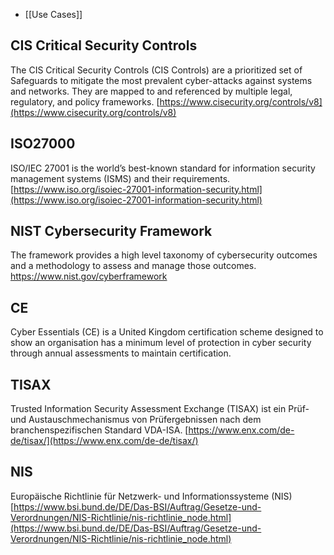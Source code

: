 
- [[Use Cases]]

## CIS Critical Security Controls
The CIS Critical Security Controls (CIS Controls) are a prioritized set of Safeguards to mitigate the most prevalent cyber-attacks against systems and networks. They are mapped to and referenced by multiple legal, regulatory, and policy frameworks.
[https://www.cisecurity.org/controls/v8](https://www.cisecurity.org/controls/v8)

## ISO27000
ISO/IEC 27001 is the world’s best-known standard for information security management systems (ISMS) and their requirements.
[https://www.iso.org/isoiec-27001-information-security.html](https://www.iso.org/isoiec-27001-information-security.html)

## NIST Cybersecurity Framework
The framework provides a high level taxonomy of cybersecurity outcomes and a methodology to assess and manage those outcomes.
https://www.nist.gov/cyberframework

## CE
Cyber Essentials (CE) is a United Kingdom certification scheme designed to show an organisation has a minimum level of protection in cyber security through annual assessments to maintain certification.

## TISAX
Trusted Information Security Assessment Exchange (TISAX) ist ein Prüf- und Austauschmechanismus von Prüfergebnissen nach dem branchenspezifischen Standard VDA-ISA.
[https://www.enx.com/de-de/tisax/](https://www.enx.com/de-de/tisax/)

## NIS
Europäische Richtlinie für Netzwerk- und Informationssysteme (NIS)
[https://www.bsi.bund.de/DE/Das-BSI/Auftrag/Gesetze-und-Verordnungen/NIS-Richtlinie/nis-richtlinie_node.html](https://www.bsi.bund.de/DE/Das-BSI/Auftrag/Gesetze-und-Verordnungen/NIS-Richtlinie/nis-richtlinie_node.html)



